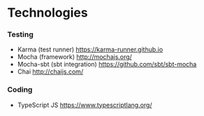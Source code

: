 # Technologies

### Testing

- Karma (test runner) https://karma-runner.github.io 
- Mocha (framework) http://mochajs.org/
- Mocha-sbt (sbt integration) https://github.com/sbt/sbt-mocha
- Chai http://chaijs.com/

### Coding

- TypeScript JS https://www.typescriptlang.org/
